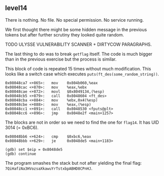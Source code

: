 ## level14

There is nothing. No file. No special permission. No service running.

We first thought there might be some hidden message in the previous tokens but after further scrutiny they looked quite random.

TODO ULYSSE VULNERABILITY SCANNER + DIRTYCOW PARAGRAPHS.

The last thing to do was to break `getflag` itself. The code is much bigger than in the previous exercise but the process is similar.

This block of code is repeated 15 times without much modification. This looks like a switch case which executes `puts(ft_des(some_random_string))`.
```
0x08048ca7 <+865>:   mov    0x804b060,%eax
0x08048cac <+870>:   mov    %eax,%ebx
0x08048cae <+872>:   movl   $0x8049134,(%esp)
0x08048cb5 <+879>:   call   0x8048604 <ft_des>
0x08048cba <+884>:   mov    %ebx,0x4(%esp)
0x08048cbe <+888>:   mov    %eax,(%esp)
0x08048cc1 <+891>:   call   0x8048530 <fputs@plt>
0x08048cc6 <+896>:   jmp    0x8048e2f <main+1257>
```

The blocks are not in order so we need to find the one for `flag14`. It has UID 3014 (= 0xBC6).

```
0x08048bb6 <+624>:   cmp    $0xbc6,%eax
0x08048bbb <+629>:   je     0x8048de5 <main+1183>
```

```
(gdb) set $eip = 0x8048de5
(gdb) continue
```

The program smashes the stack but not after yielding the final flag: `7QiHafiNa3HVozsaXkawuYrTstxbpABHD8CPnHJ`.